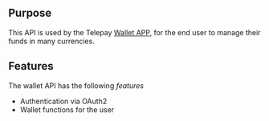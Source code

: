## Purpose
This API is used by the Telepay [Wallet APP](https://wallet.telepay.net), for the end user to manage their funds
in many currencies.

## Features
The wallet API has the following *features*

- Authentication via OAuth2
- Wallet functions for the user
